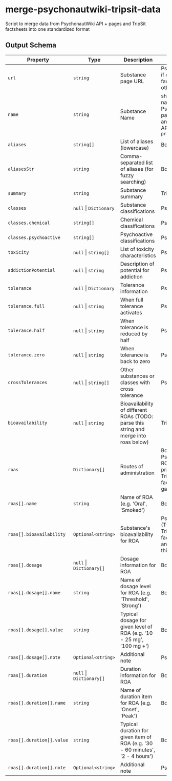 # merge-psychonautwiki-tripsit-data
Script to merge data from PsychonautWiki API + pages and TripSit factsheets into one standardized format

## Output Schema

| Property                  | Type                     | Description                                                                           | Source                                                                                 |
|---------------------------|--------------------------|---------------------------------------------------------------------------------------|----------------------------------------------------------------------------------------|
| `url`                     | `string`                 | Substance page URL                                                                    | PsychonautWiki if exists, TripSit factsheet otherwise                                  |
| `name`                    | `string`                 | Substance Name                                                                        | shortest display name of PsychonautWiki page header and TripSit API's `pretty_name`    |
| `aliases`                 | `string[]`               | List of aliases (lowercase)                                                           | Both                                                                                   |
| `aliasesStr`              | `string`                 | Comma-separated list of aliases (for fuzzy searching)                                 | Both                                                                                   |
| `summary`                 | `string`                 | Substance summary                                                                     | TripSit                                                                                |
| `classes`                 | `null` \| `Dictionary`   | Substance classifications                                                             | PsychonautWiki                                                                         |
| `classes.chemical`        | `string[]`               | Chemical classifications                                                              | PsychonautWiki                                                                         |
| `classes.psychoactive`    | `string[]`               | Psychoactive classifications                                                          | PsychonautWiki                                                                         |
| `toxicity`                | `null` \| `string[]`     | List of toxicity characteristics                                                      | PsychonautWiki                                                                         |
| `addictionPotential`      | `null` \| `string`       | Description of potential for addiction                                                | PsychonautWiki                                                                         |
| `tolerance`               | `null` \| `Dictionary`   | Tolerance information                                                                 | PsychonautWiki                                                                         |
| `tolerance.full`          | `null` \| `string`       | When full tolerance activates                                                         | PsychonautWiki                                                                         |
| `tolerance.half`          | `null` \| `string`       | When tolerance is reduced by half                                                     | PsychonautWiki                                                                         |
| `tolerance.zero`          | `null` \| `string`       | When tolerance is back to zero                                                        | PsychonautWiki                                                                         |
| `crossTolerances`         | `null` \| `string[]`     | Other substances or classes with cross tolerance                                      | PsychonautWiki                                                                         |
| `bioavailability`         | `null` \| `string`       | Bioavailability of different ROAs (TODO: parse this string and merge into roas below) | TripSit                                                                                |
| `roas`                    | `Dictionary[]`           | Routes of administration                                                              | Both  (Note: PsychonautWiki ROAs are prioritized, and TripSit factsheets fill in gaps) |
| `roas[].name`             | `string`                 | Name of ROA (e.g. 'Oral', 'Smoked')                                                   | Both                                                                                   |
| `roas[].bioavailability`  | `Optional<string>`       | Substance's bioavailability for ROA                                                   | PsychonautWiki (TODO: parse TripSit factsheet string and merge with this)              |
| `roas[].dosage`           | `null` \| `Dictionary[]` | Dosage information for ROA                                                            | Both                                                                                   |
| `roas[].dosage[].name`    | `string`                 | Name of dosage level for ROA (e.g. 'Threshold', 'Strong')                             | Both                                                                                   |
| `roas[].dosage[].value`   | `string`                 | Typical dosage for given level of ROA (e.g. '10 - 25 mg', '100 mg +')                 | Both                                                                                   |
| `roas[].dosage[].note`    | `Optional<string>`       | Additional note                                                                       | PsychonautWiki                                                                         |
| `roas[].duration`         | `null` \| `Dictionary[]` | Duration information for ROA                                                          | Both                                                                                   |
| `roas[].duration[].name`  | `string`                 | Name of duration item for ROA (e.g. 'Onset', 'Peak')                                  | Both                                                                                   |
| `roas[].duration[].value` | `string`                 | Typical duration for given item of ROA (e.g. '30 - 60 minutes', '2 - 4 hours')        | Both                                                                                   |
| `roas[].duration[].note`  | `Optional<string>`       | Additional note                                                                       | PsychonautWiki                                                                         |
